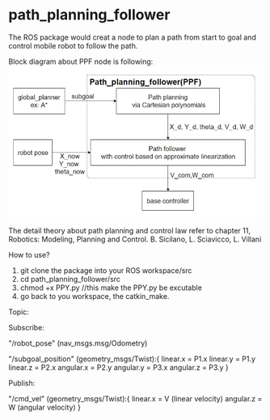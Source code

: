 # path_planning_follower

The ROS package would creat a node to plan a path from start to goal and control mobile robot to follow the path.

Block diagram about PPF node is following:
![image](image/PPF_blockdiagram.jpg)


The detail theory about path planning and control law refer to chapter 11, Robotics: Modeling, Planning and Control. B. Sicilano, L. Sciavicco, L. Villani

How to use?

1.  git clone the package into your ROS workspace/src
2.  cd path_planning_follower/src
3.  chmod +x PPY.py   //this make the PPY.py be excutable
4.  go back to you workspace, the catkin_make.

Topic:

Subscribe:

"/robot_pose" (nav_msgs.msg/Odometry)

"/subgoal_position" (geometry_msgs/Twist):{
  linear.x = P1.x
  linear.y = P1.y
  linear.z = P2.x
  angular.x = P2.y
  angular.y = P3.x
  angular.z = P3.y
}

Publish:

"/cmd_vel" (geometry_msgs/Twist):{
  linear.x = V (linear velocity)
  angular.z = W (angular velocity)
}
